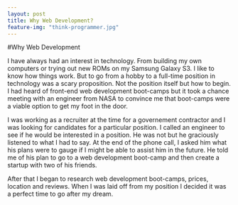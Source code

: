 ```yaml
---
layout: post
title: Why Web Development?
feature-img: "think-programmer.jpg"
---
```


#Why Web Development

  I have always had an interest in technology. From building my own computers or trying out new ROMs on my Samsung Galaxy S3. I like to know how things work. But to go from a hobby to a full-time position in technology was a scary proposition. Not the position itself but how to begin. I had heard of front-end web development boot-camps but it took a chance meeting with an engineer from NASA to convince me that boot-camps were a viable option to get my foot in the door.
  
  I was working as a recruiter at the time for a governement contractor and I was looking for candidates for a particular position. I called an engineer to see if he would be interested in a position. He was not but he graciously listened to what I had to say. At the end of the phone call, I asked him what his plans were to gauge if I might be able to assist him in the future. He told me of his plan to go to a web development boot-camp and then create a startup with two of his friends. 
  
  After that I began to research web development boot-camps, prices, location and reviews. When I was laid off from my position I decided it was a perfect time to go after my dream. 
  
  